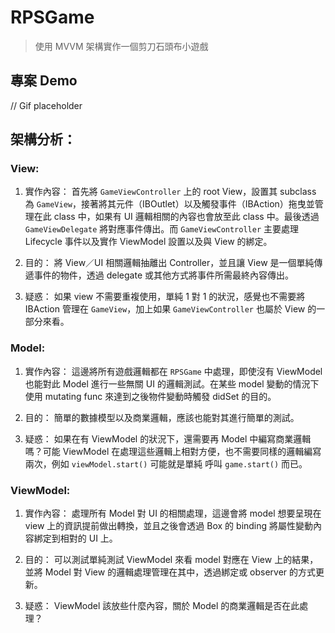 # RPSGame
> 使用 MVVM 架構實作一個剪刀石頭布小遊戲
> 

## 專案 Demo
// Gif placeholder

## 架構分析：

### View: 

1. 實作內容：
首先將 `GameViewController` 上的 root View，設置其 subclass 為 `GameView`，接著將其元件（IBOutlet）以及觸發事件（IBAction）拖曳並管理在此 class 中，如果有 UI 邏輯相關的內容也會放至此 class 中。最後透過 `GameViewDelegate` 將對應事件傳出。而 `GameViewController` 主要處理 Lifecycle 事件以及實作 ViewModel 設置以及與 View 的綁定。

2. 目的：
將 View／UI 相關邏輯抽離出 Controller，並且讓 View 是一個單純傳遞事件的物件，透過 delegate 或其他方式將事件所需最終內容傳出。

3. 疑惑：
如果 view 不需要重複使用，單純 1 對 1 的狀況，感覺也不需要將 IBAction 管理在 `GameView`，加上如果 `GameViewController` 也屬於 View 的一部分來看。

### Model:

1. 實作內容：
這邊將所有遊戲邏輯都在 `RPSGame` 中處理，即使沒有 ViewModel 也能對此 Model 進行一些無關 UI 的邏輯測試。在某些 model 變動的情況下使用 mutating func 來達到之後物件變動時觸發 didSet 的目的。

2. 目的：
簡單的數據模型以及商業邏輯，應該也能對其進行簡單的測試。

3. 疑惑：
如果在有 ViewModel 的狀況下，還需要再 Model 中編寫商業邏輯嗎？可能 ViewModel 在處理這些邏輯上相對方便，也不需要同樣的邏輯編寫兩次，例如 `viewModel.start()` 可能就是單純
呼叫 `game.start()` 而已。

### ViewModel:

1. 實作內容：
處理所有 Model 對 UI 的相關處理，這邊會將 model 想要呈現在 view 上的資訊提前做出轉換，並且之後會透過 Box 的 binding 將屬性變動內容綁定到相對的 UI 上。

2. 目的：
可以測試單純測試 ViewModel 來看 model 對應在 View 上的結果，並將 Model 對 View 的邏輯處理管理在其中，透過綁定或 observer 的方式更新。

3. 疑惑：
ViewModel 該放些什麼內容，關於 Model 的商業邏輯是否在此處理？
